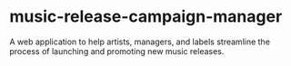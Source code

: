 # music-release-campaign-manager
A web application to help artists, managers, and labels streamline the process of launching and promoting new music releases.

